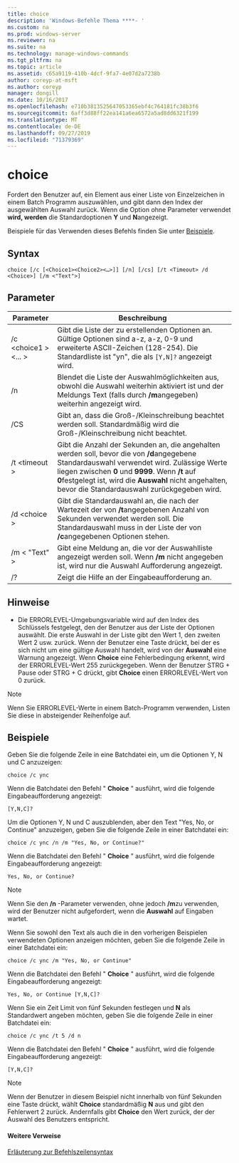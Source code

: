 ```yaml
---
title: choice
description: 'Windows-Befehle Thema ****- '
ms.custom: na
ms.prod: windows-server
ms.reviewer: na
ms.suite: na
ms.technology: manage-windows-commands
ms.tgt_pltfrm: na
ms.topic: article
ms.assetid: c65a9119-410b-4dcf-9fa7-4e07d2a7238b
author: coreyp-at-msft
ms.author: coreyp
manager: dongill
ms.date: 10/16/2017
ms.openlocfilehash: e710b3813525647053365ebf4c764181fc38b3f6
ms.sourcegitcommit: 6aff3d88ff22ea141a6ea6572a5ad8dd6321f199
ms.translationtype: MT
ms.contentlocale: de-DE
ms.lasthandoff: 09/27/2019
ms.locfileid: "71379369"
---
```

# <a name="choice"></a>choice



Fordert den Benutzer auf, ein Element aus einer Liste von Einzelzeichen in einem Batch Programm auszuwählen, und gibt dann den Index der ausgewählten Auswahl zurück. Wenn die Option ohne Parameter verwendet **wird, werden** die Standardoptionen **Y** und **N**angezeigt.

Beispiele für das Verwenden dieses Befehls finden Sie unter [Beispiele](#BKMK_examples).

## <a name="syntax"></a>Syntax

```
choice [/c [<Choice1><Choice2><…>]] [/n] [/cs] [/t <Timeout> /d <Choice>] [/m <"Text">]
```

## <a name="parameters"></a>Parameter

|Parameter|Beschreibung|
|---------|-----------|
|/c \<choice1 > <Choice2> <... >|Gibt die Liste der zu erstellenden Optionen an. Gültige Optionen sind a-z, a-z, 0-9 und erweiterte ASCII-Zeichen (128-254). Die Standardliste ist "yn", die als `[Y,N]?` angezeigt wird.|
|/n|Blendet die Liste der Auswahlmöglichkeiten aus, obwohl die Auswahl weiterhin aktiviert ist und der Meldungs Text (falls durch **/m**angegeben) weiterhin angezeigt wird.|
|/CS|Gibt an, dass die Groß-/Kleinschreibung beachtet werden soll. Standardmäßig wird die Groß-/Kleinschreibung nicht beachtet.|
|/t \<timeout >|Gibt die Anzahl der Sekunden an, die angehalten werden soll, bevor die von **/d**angegebene Standardauswahl verwendet wird. Zulässige Werte liegen zwischen **0** und **9999**. Wenn **/t** auf **0**festgelegt ist, wird die **Auswahl** nicht angehalten, bevor die Standardauswahl zurückgegeben wird.|
|/d \<choice >|Gibt die Standardauswahl an, die nach der Wartezeit der von **/t**angegebenen Anzahl von Sekunden verwendet werden soll. Die Standardauswahl muss in der Liste der von **/c**angegebenen Optionen stehen.|
|/m < "Text" >|Gibt eine Meldung an, die vor der Auswahlliste angezeigt werden soll. Wenn **/m** nicht angegeben ist, wird nur die Auswahl Aufforderung angezeigt.|
|/?|Zeigt die Hilfe an der Eingabeaufforderung an.|

## <a name="remarks"></a>Hinweise

-   Die ERRORLEVEL-Umgebungsvariable wird auf den Index des Schlüssels festgelegt, den der Benutzer aus der Liste der Optionen auswählt. Die erste Auswahl in der Liste gibt den Wert 1, den zweiten Wert 2 usw. zurück. Wenn der Benutzer eine Taste drückt, bei der es sich nicht um eine gültige Auswahl handelt, wird von der **Auswahl** eine Warnung angezeigt. Wenn **Choice** eine Fehlerbedingung erkennt, wird der ERRORLEVEL-Wert 255 zurückgegeben. Wenn der Benutzer STRG + Pause oder STRG + C drückt, gibt **Choice** einen ERRORLEVEL-Wert von 0 zurück.

> [!NOTE]
> Wenn Sie ERRORLEVEL-Werte in einem Batch-Programm verwenden, Listen Sie diese in absteigender Reihenfolge auf.

## <a name="BKMK_examples"></a>Beispiele

Geben Sie die folgende Zeile in eine Batchdatei ein, um die Optionen Y, N und C anzuzeigen:
```
choice /c ync
```
Wenn die Batchdatei den Befehl " **Choice** " ausführt, wird die folgende Eingabeaufforderung angezeigt:
```
[Y,N,C]?
```
Um die Optionen Y, N und C auszublenden, aber den Text "Yes, No, or Continue" anzuzeigen, geben Sie die folgende Zeile in einer Batchdatei ein:
```
choice /c ync /n /m "Yes, No, or Continue?"
```
Wenn die Batchdatei den Befehl " **Choice** " ausführt, wird die folgende Eingabeaufforderung angezeigt:
```
Yes, No, or Continue?
```

> [!NOTE]
> Wenn Sie den **/n** -Parameter verwenden, ohne jedoch **/m**zu verwenden, wird der Benutzer nicht aufgefordert, wenn die **Auswahl** auf Eingaben wartet.

Wenn Sie sowohl den Text als auch die in den vorherigen Beispielen verwendeten Optionen anzeigen möchten, geben Sie die folgende Zeile in einer Batchdatei ein:
```
choice /c ync /m "Yes, No, or Continue"
```
Wenn die Batchdatei den Befehl " **Choice** " ausführt, wird die folgende Eingabeaufforderung angezeigt:
```
Yes, No, or Continue [Y,N,C]?
```
Wenn Sie ein Zeit Limit von fünf Sekunden festlegen und **N** als Standardwert angeben möchten, geben Sie die folgende Zeile in einer Batchdatei ein:
```
choice /c ync /t 5 /d n
```
Wenn die Batchdatei den Befehl " **Choice** " ausführt, wird die folgende Eingabeaufforderung angezeigt:
```
[Y,N,C]?
```

> [!NOTE]
> Wenn der Benutzer in diesem Beispiel nicht innerhalb von fünf Sekunden eine Taste drückt, wählt **Choice** standardmäßig **N** aus und gibt den Fehlerwert 2 zurück. Andernfalls gibt **Choice** den Wert zurück, der der Auswahl des Benutzers entspricht.

#### <a name="additional-references"></a>Weitere Verweise

[Erläuterung zur Befehlszeilensyntax](command-line-syntax-key.md)